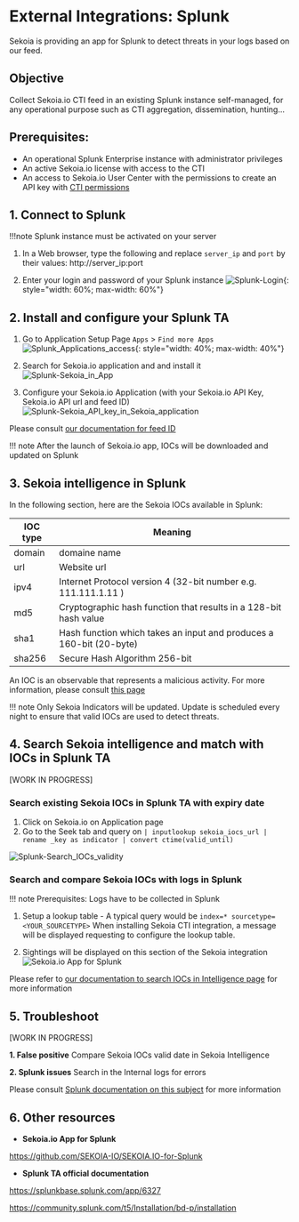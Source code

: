 # External Integrations: Splunk

Sekoia is providing an app for Splunk to detect threats in your logs based on our feed.

## Objective
Collect Sekoia.io CTI feed in an existing Splunk instance self-managed, for any operational purpose such as CTI aggregation, dissemination, hunting...
 
## Prerequisites:

- An operational Splunk Enterprise instance with administrator privileges
- An active Sekoia.io license with access to the CTI
- An access to Sekoia.io User Center with the permissions to create an API key with [CTI permissions](https://docs.sekoia.io/getting_started/Permissions/#cti-permissions)

## 1. Connect to Splunk

!!!note
    Splunk instance must be activated on your server

1. In a Web browser, type the following and replace `server_ip` and `port` by their values:
   http://server_ip:port
   
2. Enter your login and password of your Splunk instance
![Splunk-Login](/assets/intelligence_center/Splunk/Splunk-Login.png){: style="width: 60%; max-width: 60%"}

## 2.  Install and configure your Splunk TA

1. Go to Application Setup Page `Apps` > `Find more Apps`
![Splunk_Applications_access](/assets/intelligence_center/Splunk/Splunk_Applications_access.png){: style="width: 40%; max-width: 40%"}
   
2. Search for Sekoia.io application and and install it
![Splunk-Sekoia_in_App](/assets/intelligence_center/Splunk/Splunk-Sekoia_in_App.png)
   
3. Configure your Sekoia.io Application (with your Sekoia.io API Key, Sekoia.io API url  and feed ID)
![Splunk-Sekoia_API_key_in_Sekoia_application](/assets/intelligence_center/Splunk/Splunk-Sekoia_API_key_in_Sekoia_application.png)

Please consult [our documentation for feed ID](https://docs.sekoia.io/cti/features/consume/feeds/#feeds-listing)

!!! note
     After the launch of Sekoia.io app, IOCs will be downloaded and updated on Splunk
        
## 3. Sekoia intelligence in Splunk

In the following section, here are the Sekoia IOCs available in Splunk:

|IOC type|Meaning|
|--|--|
|domain| domaine name	|
|url	|  Website url		|
|ipv4	| Internet Protocol version 4 (32-bit number e.g. 111.111.1.11 )		|
|md5	| Cryptographic hash function that results in a 128-bit hash value	|
|sha1	| Hash function which takes an input and produces a 160-bit (20-byte) 	|
|sha256| Secure Hash Algorithm 256-bit	|

An IOC is an observable that represents a malicious activity. For more information, please consult [this page](https://docs.sekoia.io/cti/features/consume/observables/)

!!! note
     Only Sekoia Indicators will be updated.
     Update is scheduled every night to ensure that valid IOCs are used to detect threats.

## 4. Search Sekoia intelligence and match with IOCs in Splunk TA

[WORK IN PROGRESS]

### Search existing Sekoia IOCs in Splunk TA with expiry date

1. Click on Sekoia.io on Application page
2. Go to the Seek tab and query on 
`| inputlookup sekoia_iocs_url | rename _key as indicator | convert ctime(valid_until)`

![Splunk-Search_IOCs_validity](/assets/intelligence_center/Splunk/Splunk-Search_IOCs_validity.png)

### Search and compare Sekoia IOCs with logs in Splunk

!!! note
     Prerequisites: Logs have to be collected in Splunk

1. Setup a lookup table - A typical query would be `index=* sourcetype=<YOUR_SOURCETYPE>`
When installing Sekoia CTI integration, a message will be displayed requesting to configure the lookup table.

2. Sightings will be displayed on this section of the Sekoia integration
![Sekoia.io App for Splunk](/assets/intelligence_center/splunk.png)

Please refer to [our documentation to search IOCs in Intelligence page](https://docs.sekoia.io/cti/features/consume/intelligence/#search-for-objects) for more information

## 5. Troubleshoot
[WORK IN PROGRESS]

**1. False positive**
Compare Sekoia IOCs valid date in Sekoia Intelligence

**2. Splunk issues**
Search in the Internal logs for errors

Please consult [Splunk documentation on this subject](https://docs.splunk.com/Documentation/Splunk/9.1.2/Troubleshooting/WhatSplunklogsaboutitself)  for more information

## 6. Other resources

- **Sekoia.io App for Splunk**

https://github.com/SEKOIA-IO/SEKOIA.IO-for-Splunk

- **Splunk TA official documentation**

https://splunkbase.splunk.com/app/6327

https://community.splunk.com/t5/Installation/bd-p/installation
